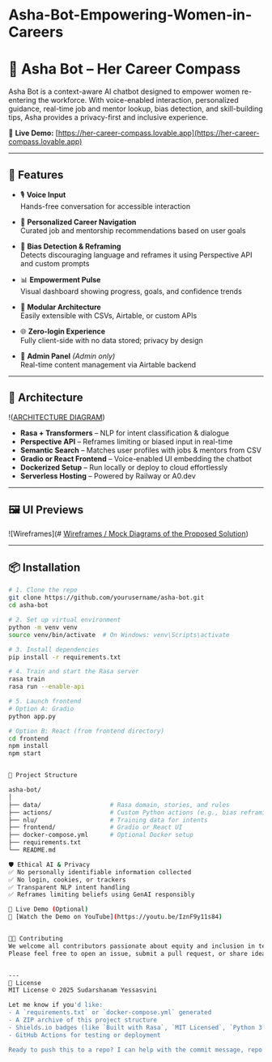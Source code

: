 # Asha-Bot-Empowering-Women-in-Careers

# 🤖 Asha Bot – Her Career Compass

Asha Bot is a context-aware AI chatbot designed to empower women re-entering the workforce. With voice-enabled interaction, personalized guidance, real-time job and mentor lookup, bias detection, and skill-building tips, Asha provides a privacy-first and inclusive experience.

🔗 **Live Demo:** [https://her-career-compass.lovable.app](https://her-career-compass.lovable.app)

---

## 🚀 Features

- 🎙️ **Voice Input**  
  Hands-free conversation for accessible interaction

- 🧭 **Personalized Career Navigation**  
  Curated job and mentorship recommendations based on user goals

- 🧠 **Bias Detection & Reframing**  
  Detects discouraging language and reframes it using Perspective API and custom prompts

- 📊 **Empowerment Pulse**  
  Visual dashboard showing progress, goals, and confidence trends

- 🧩 **Modular Architecture**  
  Easily extensible with CSVs, Airtable, or custom APIs

- 🌐 **Zero-login Experience**  
  Fully client-side with no data stored; privacy by design

- 🔧 **Admin Panel** *(Admin only)*  
  Real-time content management via Airtable backend

---

## 🧱 Architecture

!([ARCHITECTURE DIAGRAM](./Archirtecture.jpg))

- **Rasa + Transformers** – NLP for intent classification & dialogue
- **Perspective API** – Reframes limiting or biased input in real-time
- **Semantic Search** – Matches user profiles with jobs & mentors from CSV
- **Gradio or React Frontend** – Voice-enabled UI embedding the chatbot
- **Dockerized Setup** – Run locally or deploy to cloud effortlessly
- **Serverless Hosting** – Powered by Railway or A0.dev

---

## 🖼️ UI Previews

![Wireframes](# [Wireframes / Mock Diagrams of the Proposed Solution](Wireframes.jpg))

---

## 📦 Installation

```bash
# 1. Clone the repo
git clone https://github.com/yourusername/asha-bot.git
cd asha-bot

# 2. Set up virtual environment
python -m venv venv
source venv/bin/activate  # On Windows: venv\Scripts\activate

# 3. Install dependencies
pip install -r requirements.txt

# 4. Train and start the Rasa server
rasa train
rasa run --enable-api

# 5. Launch frontend
# Option A: Gradio
python app.py

# Option B: React (from frontend directory)
cd frontend
npm install
npm start


📁 Project Structure

asha-bot/
│
├── data/                   # Rasa domain, stories, and rules
├── actions/                # Custom Python actions (e.g., bias reframing)
├── nlu/                    # Training data for intents
├── frontend/               # Gradio or React UI
├── docker-compose.yml      # Optional Docker setup
├── requirements.txt
└── README.md

🛡️ Ethical AI & Privacy
✅ No personally identifiable information collected
✅ No login, cookies, or trackers
✅ Transparent NLP intent handling
✅ Reframes limiting beliefs using GenAI responsibly

🎥 Live Demo (Optional)
🎥 [Watch the Demo on YouTube](https://youtu.be/IznF9y11s84)


👩‍💻 Contributing
We welcome all contributors passionate about equity and inclusion in tech!
Please feel free to open an issue, submit a pull request, or share ideas 💡


---
📄 License
MIT License © 2025 Sudarshanam Yessasvini

Let me know if you'd like:
- A `requirements.txt` or `docker-compose.yml` generated
- A ZIP archive of this project structure
- Shields.io badges (like `Built with Rasa`, `MIT Licensed`, `Python 3.x`)
- GitHub Actions for testing or deployment

Ready to push this to a repo? I can help with the commit message, repo description, and first release setup too!

